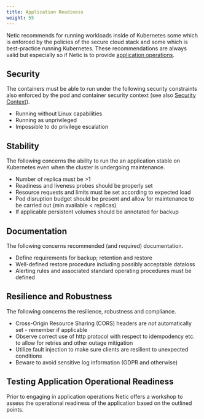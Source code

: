 ```yaml
---
title: Application Readiness
weight: 55
---
```


Netic recommends for running workloads inside of Kubernetes some which is enforced by the
policies of the secure cloud stack and some which is best-practice running Kubernetes. These
recommendations are always valid but especially so if Netic is to provide [application operations](../application-operation/).

## Security

The containers must be able to run under the following security constraints also enforced by the pod and container
security context (see also [Security Context](../../user/security-context/)).

- Running without Linux capabilities
- Running as unprivileged
- Impossible to do privilege escalation

## Stability

The following concerns the ability to run the an application stable on Kubernetes even when the cluster is undergoing
maintenance.

- Number of replica must be >1
- Readiness and liveness probes should be properly set
- Resource requests and limits must be set according to expected load
- Pod disruption budget should be present and allow for maintenance to be carried out (min available < replicas)
- If applicable persistent volumes should be annotated for backup

## Documentation

The following concerns recommended (and required) documentation.

- Define requirements for backup; retention and restore
- Well-defined restore procedure including possibly acceptable dataloss
- Alerting rules and associated standard operating procedures must be defined

## Resilience and Robustness

The following concerns the resilience, robustness and compliance.

- Cross-Origin Resource Sharing (CORS) headers are _not_ automatically set - remember if applicable
- Observe correct use of http protocol with respect to idempodency etc. to allow for retries and other outage mitigation
- Utilize fault injection to make sure clients are resilient to unexpected conditions
- Beware to avoid sensitive log information (GDPR and otherwise)

## Testing Application Operational Readiness

Prior to engaging in application operations Netic offers a workshop to assess the operational readiness of the
application based on the outlined points.
